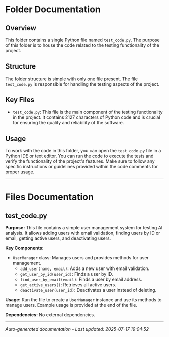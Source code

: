 # Folder Documentation

## Overview
This folder contains a single Python file named `test_code.py`. The purpose of this folder is to house the code related to the testing functionality of the project.

## Structure
The folder structure is simple with only one file present. The file `test_code.py` is responsible for handling the testing aspects of the project.

## Key Files
- `test_code.py`: This file is the main component of the testing functionality in the project. It contains 2127 characters of Python code and is crucial for ensuring the quality and reliability of the software.

## Usage
To work with the code in this folder, you can open the `test_code.py` file in a Python IDE or text editor. You can run the code to execute the tests and verify the functionality of the project's features. Make sure to follow any specific instructions or guidelines provided within the code comments for proper usage.

---

# Files Documentation

## test_code.py

**Purpose:** This file contains a simple user management system for testing AI analysis. It allows adding users with email validation, finding users by ID or email, getting active users, and deactivating users.

**Key Components:**
- `UserManager` class: Manages users and provides methods for user management.
  - `add_user(name, email)`: Adds a new user with email validation.
  - `get_user_by_id(user_id)`: Finds a user by ID.
  - `find_user_by_email(email)`: Finds a user by email address.
  - `get_active_users()`: Retrieves all active users.
  - `deactivate_user(user_id)`: Deactivates a user instead of deleting.

**Usage:** Run the file to create a `UserManager` instance and use its methods to manage users. Example usage is provided at the end of the file.

**Dependencies:** No external dependencies.

---
*Auto-generated documentation - Last updated: 2025-07-17 19:04:52*
